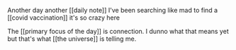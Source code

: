 Another day another [[daily note]] I've been searching like mad to find a [[covid vaccination]] it's so crazy here

The [[primary focus of the day]] is connection. I dunno what that means yet but that's what [[the universe]] is telling me.

